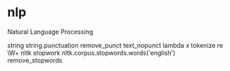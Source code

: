# nlp
Natural Language Processing

string string.punctuation remove_punct text_nopunct lambda x tokenize re \W+ nltk stopwork nltk.corpus.stopwords.words('english') remove_stopwords 
